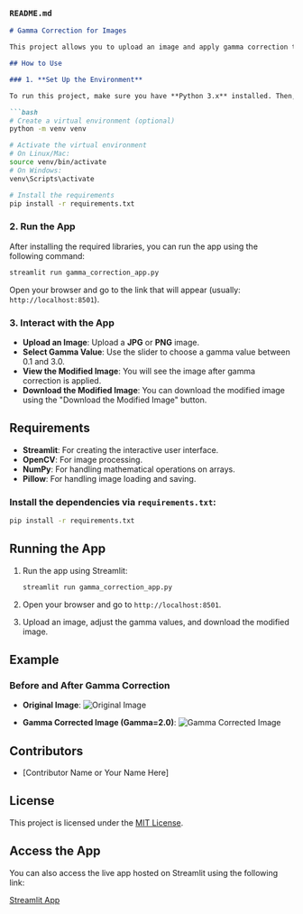 

### `README.md`

```markdown
# Gamma Correction for Images

This project allows you to upload an image and apply gamma correction to it using an interactive **Streamlit** user interface. You can adjust the gamma value and see its effect on the image in real-time, and also download the modified image.

## How to Use

### 1. **Set Up the Environment**

To run this project, make sure you have **Python 3.x** installed. Then, create a virtual environment and install the required dependencies:

```bash
# Create a virtual environment (optional)
python -m venv venv

# Activate the virtual environment
# On Linux/Mac:
source venv/bin/activate
# On Windows:
venv\Scripts\activate

# Install the requirements
pip install -r requirements.txt
```

### 2. **Run the App**

After installing the required libraries, you can run the app using the following command:

```bash
streamlit run gamma_correction_app.py
```

Open your browser and go to the link that will appear (usually: `http://localhost:8501`).

### 3. **Interact with the App**

- **Upload an Image**: Upload a **JPG** or **PNG** image.
- **Select Gamma Value**: Use the slider to choose a gamma value between 0.1 and 3.0.
- **View the Modified Image**: You will see the image after gamma correction is applied.
- **Download the Modified Image**: You can download the modified image using the "Download the Modified Image" button.

## Requirements

- **Streamlit**: For creating the interactive user interface.
- **OpenCV**: For image processing.
- **NumPy**: For handling mathematical operations on arrays.
- **Pillow**: For handling image loading and saving.

### Install the dependencies via `requirements.txt`:

```bash
pip install -r requirements.txt
```

## Running the App

1. Run the app using Streamlit:
   ```bash
   streamlit run gamma_correction_app.py
   ```

2. Open your browser and go to `http://localhost:8501`.
3. Upload an image, adjust the gamma values, and download the modified image.

## Example

### Before and After Gamma Correction

- **Original Image**:
  ![Original Image](images/original_image_example.jpg)

- **Gamma Corrected Image (Gamma=2.0)**:
  ![Gamma Corrected Image](images/gamma_corrected_image_example.jpg)

## Contributors

- [Contributor Name or Your Name Here]

## License

This project is licensed under the [MIT License](LICENSE).

## Access the App

You can also access the live app hosted on Streamlit using the following link:

[Streamlit App](https://myprojects-misvahlt3gdndgsdwt9tsk.streamlit.app/)
```

